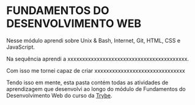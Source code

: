 # FUNDAMENTOS DO DESENVOLVIMENTO WEB

Nesse módulo aprendi sobre Unix & Bash, Internet, Git, HTML, CSS e JavaScript. 

Na sequência aprendi a xxxxxxxxxxxxxxxxxxxxxxxxxxxxxxxxxxxxxxxxx.

Com isso me tornei capaz de criar xxxxxxxxxxxxxxxxxxxxxxxxxxxxxxx

Tendo isso em mente, esta pasta contém todas as atividades de aprendizagem que desenvolvi ao longo do módulo de Fundamentos do Desenvolvimento Web do curso da [Trybe](https://www.betrybe.com/).
